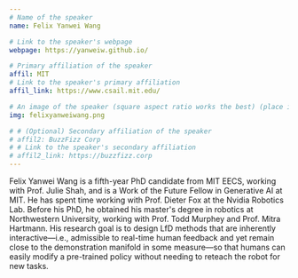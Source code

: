 ```yaml
---
# Name of the speaker
name: Felix Yanwei Wang

# Link to the speaker's webpage
webpage: https://yanweiw.github.io/

# Primary affiliation of the speaker
affil: MIT
# Link to the speaker's primary affiliation
affil_link: https://www.csail.mit.edu/

# An image of the speaker (square aspect ratio works the best) (place in the `assets/img/speakers` directory)
img: felixyanweiwang.png

# # (Optional) Secondary affiliation of the speaker
# affil2: BuzzFizz Corp
# # Link to the speaker's secondary affiliation 
# affil2_link: https://buzzfizz.corp
---
```


<!-- Whatever you write below will show up as the speaker's bio -->

Felix Yanwei Wang is a fifth-year PhD candidate from MIT EECS, working with Prof. Julie Shah, and is a Work of the Future Fellow in Generative AI at MIT. He has spent time working with Prof. Dieter Fox at the Nvidia Robotics Lab. Before his PhD, he obtained his master's degree in robotics at Northwestern University, working with Prof. Todd Murphey and Prof. Mitra Hartmann. His research goal is to design LfD methods that are inherently interactive—i.e., admissible to real-time human feedback and yet remain close to the demonstration manifold in some measure—so that humans can easily modify a pre-trained policy without needing to reteach the robot for new tasks.
